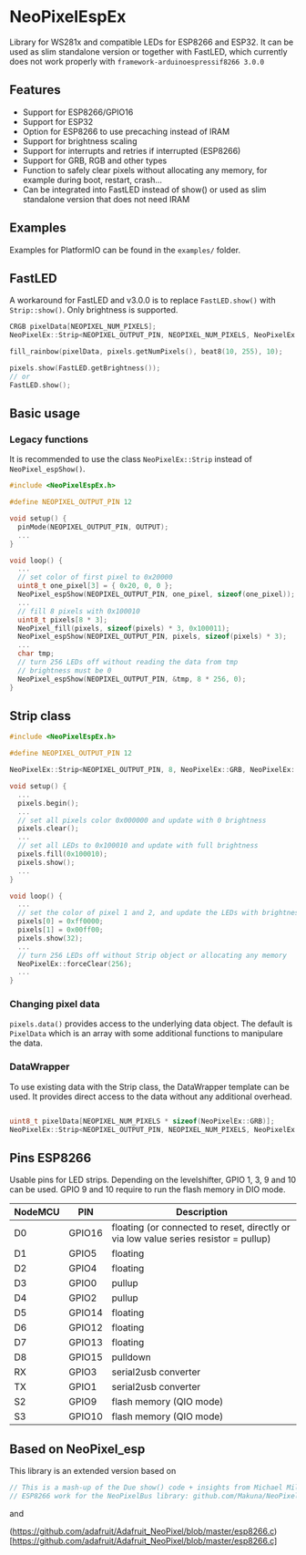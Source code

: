 # NeoPixelEspEx

Library for WS281x and compatible LEDs for ESP8266 and ESP32. It can be used as slim standalone version or together with FastLED, which currently does not work properly with `framework-arduinoespressif8266 3.0.0`

## Features

- Support for ESP8266/GPIO16
- Support for ESP32
- Option for ESP8266 to use precaching instead of IRAM
- Support for brightness scaling
- Support for interrupts and retries if interrupted (ESP8266)
- Support for GRB, RGB and other types
- Function to safely clear pixels without allocating any memory, for example during boot, restart, crash...
- Can be integrated into FastLED instead of show() or used as slim standalone version that does not need IRAM

## Examples

Examples for PlatformIO can be found in the `examples/` folder.

## FastLED

A workaround for FastLED and v3.0.0 is to replace `FastLED.show()` with `Strip::show()`. Only brightness is supported.

```c++
CRGB pixelData[NEOPIXEL_NUM_PIXELS];
NeoPixelEx::Strip<NEOPIXEL_OUTPUT_PIN, NEOPIXEL_NUM_PIXELS, NeoPixelEx::CRGB, NeoPixelEx::TimingsWS2812, NeoPixelEx::DataWrapper<NEOPIXEL_NUM_PIXELS, NeoPixelEx::CRGB>> pixels(&pixelData);

fill_rainbow(pixelData, pixels.getNumPixels(), beat8(10, 255), 10);

pixels.show(FastLED.getBrightness());
// or
FastLED.show();
```

## Basic usage

### Legacy functions

It is recommended to use the class `NeoPixelEx::Strip` instead of `NeoPixel_espShow()`.

```c++
#include <NeoPixelEspEx.h>

#define NEOPIXEL_OUTPUT_PIN 12

void setup() {
  pinMode(NEOPIXEL_OUTPUT_PIN, OUTPUT);
  ...
}

void loop() {
  ...
  // set color of first pixel to 0x20000
  uint8_t one_pixel[3] = { 0x20, 0, 0 };
  NeoPixel_espShow(NEOPIXEL_OUTPUT_PIN, one_pixel, sizeof(one_pixel));
  ...
  // fill 8 pixels with 0x100010
  uint8_t pixels[8 * 3];
  NeoPixel_fill(pixels, sizeof(pixels) * 3, 0x100011);
  NeoPixel_espShow(NEOPIXEL_OUTPUT_PIN, pixels, sizeof(pixels) * 3);
  ...
  char tmp;
  // turn 256 LEDs off without reading the data from tmp
  // brightness must be 0
  NeoPixel_espShow(NEOPIXEL_OUTPUT_PIN, &tmp, 8 * 256, 0);
}

```

## Strip class

```c++
#include <NeoPixelEspEx.h>

#define NEOPIXEL_OUTPUT_PIN 12

NeoPixelEx::Strip<NEOPIXEL_OUTPUT_PIN, 8, NeoPixelEx::GRB, NeoPixelEx::TimingsWS2812> pixels;

void setup() {
  ...
  pixels.begin();
  ...
  // set all pixels color 0x000000 and update with 0 brightness
  pixels.clear();
  ...
  // set all LEDs to 0x100010 and update with full brightness
  pixels.fill(0x100010);
  pixels.show();
  ...
}

void loop() {
  ...
  // set the color of pixel 1 and 2, and update the LEDs with brightness level 32
  pixels[0] = 0xff0000;
  pixels[1] = 0x00ff00;
  pixels.show(32);
  ...
  // turn 256 LEDs off without Strip object or allocating any memory
  NeoPixelEx::forceClear(256);
  ...
}
```

### Changing pixel data

`pixels.data()` provides access to the underlying data object. The default is `PixelData` which is an array with some additional functions to manipulare the data.

### DataWrapper

To use existing data with the Strip class, the DataWrapper template can be used. It provides direct access to the data without any additional overhead.

```c++

uint8_t pixelData[NEOPIXEL_NUM_PIXELS * sizeof(NeoPixelEx::GRB)];
NeoPixelEx::Strip<NEOPIXEL_OUTPUT_PIN, NEOPIXEL_NUM_PIXELS, NeoPixelEx::GRB, NeoPixelEx::TimingsWS2812, DataWrapper<NEOPIXEL_NUM_PIXELS, NeoPixelEx::GRB>> pixels(&pixelData);

```

## Pins ESP8266

Usable pins for LED strips. Depending on the levelshifter, GPIO 1, 3, 9 and 10 can be used. GPIO 9 and 10 require to run the flash memory in DIO mode.

  NodeMCU | PIN | Description |
|---|---|---|
| D0 | GPIO16 | floating (or connected to reset, directly or via low value series resistor = pullup) |
| D1 | GPIO5 | floating
| D2 | GPIO4 | floating
| D3 | GPIO0 | pullup
| D4 | GPIO2 | pullup
| D5 | GPIO14 | floating
| D6 | GPIO12 | floating
| D7 | GPIO13 | floating
| D8 | GPIO15 | pulldown
| RX | GPIO3 | serial2usb converter
| TX | GPIO1 | serial2usb converter
| S2 | GPIO9 | flash memory (QIO mode)
| S3 | GPIO10 | flash memory (QIO mode)

## Based on NeoPixel_esp

This library is an extended version based on

```c++
// This is a mash-up of the Due show() code + insights from Michael Miller's
// ESP8266 work for the NeoPixelBus library: github.com/Makuna/NeoPixelBus
```

and

(https://github.com/adafruit/Adafruit_NeoPixel/blob/master/esp8266.c)[https://github.com/adafruit/Adafruit_NeoPixel/blob/master/esp8266.c]

